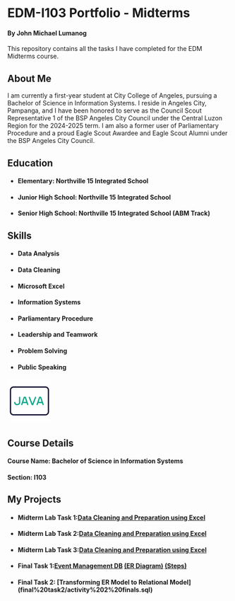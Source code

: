 # EDM-I103 Portfolio - Midterms
#### By John Michael Lumanog

This repository contains all the tasks I have completed for the EDM Midterms course.

## About Me
I am currently a first-year student at City College of Angeles, pursuing a Bachelor of Science in Information Systems. I reside in Angeles City, Pampanga, and I have been honored to serve as the Council Scout Representative 1 of the BSP Angeles City Council under the Central Luzon Region for the 2024-2025 term. I am also a former user of Parliamentary Procedure and a proud Eagle Scout Awardee and Eagle Scout Alumni under the BSP Angeles City Council.

## Education
- ####  Elementary: Northville 15 Integrated School
- ####  Junior High School: Northville 15 Integrated School
- ####  Senior High School: Northville 15 Integrated School (ABM Track)

## Skills
- ####  Data Analysis
- ####  Data Cleaning 
- ####  Microsoft Excel 
- ####  Information Systems 
- ####  Parliamentary Procedure 
- ####  Leadership and Teamwork 
- ####  Problem Solving 
- ####  Public Speaking 
<img src="File/gif/1323-java-code-language.gif" height="100"/>

## Course Details
#### Course Name: Bachelor of Science in Information Systems
#### Section: I103
## My Projects
- ####  Midterm Lab Task 1:[Data Cleaning and Preparation using Excel](Midterms%20Task%201/images/one.jpeg)
- ####  Midterm Lab Task 2:[Data Cleaning and Preparation using Excel](Midterm%20Task%202/images/OK.png)
- ####  Midterm Lab Task 3:[Data Cleaning and Preparation using Excel](Midterm%20Task%203/Chart-Report.xlsx)
- ####  Final Task 1:[Event Management DB](Final%20task%201/sql.sql) [(ER Diagram)](Final%20task%201/ER%20DIAGRAM.jpg) [(Steps)](Final%20task%201)
- #### Final Task 2: [Transforming ER Model to Relational Model] (final%20task2/activity%202%20finals.sql)

